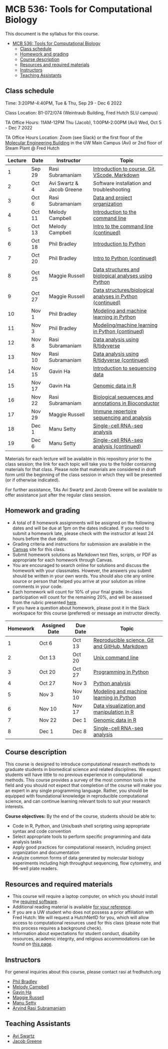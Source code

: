 # MCB 536: Tools for Computational Biology

This document is the syllabus for this course.

- [MCB 536: Tools for Computational Biology](#mcb-536-tools-for-computational-biology)
  - [Class schedule](#class-schedule)
  - [Homework and grading](#homework-and-grading)
  - [Course description](#course-description)
  - [Resources and required materials](#resources-and-required-materials)
  - [Instructors](#instructors)
  - [Teaching Assistants](#teaching-assistants)

## Class schedule

Time: 3:20PM-4:40PM, Tue & Thu, Sep 29 - Dec 6 2022

Class Location: B1-072/074 (Weintraub Building, Fred Hutch SLU campus)

TA Office Hours: 11AM-12PM Thu (Jacob), 1:00PM-2:00PM (Avi) Wed, Oct 5 - Dec 7 2022


TA Office Hours Location: Zoom (see Slack) or the first floor of the [Molecular Engineering Building](https://www.washington.edu/maps/#!/mol) in the UW Main Campus (Avi) or 2nd floor of Steam Plant @ Fred Hutch

| Lecture | Date   | Instructor                | Topic                                                                           |
| ------- | ------ | ------------------------- | ------------------------------------------------------------------------------- |
| 1       | Sep 29 | Rasi Subramaniam          | [Introduction to course, Git, VScode, Markdown](lectures/lecture01/)                      |
| 2       | Oct 4  | Avi Swartz & Jacob Greene | Software installation and troubleshooting                                       |
| 3       | Oct 6  | Rasi Subramaniam          | [Data and project organization](lectures/lecture03/)                            |
| 4       | Oct 11 | Melody Campbell           | [Introduction to the command line](lectures/lecture04/)                         |
| 5       | Oct 13 | Melody Campbell           | [Intro to the command line (continued)](lectures/lecture05/)                    |
| 6       | Oct 18 | Phil Bradley              | [Introduction to Python](lectures/lecture06/)                                   |
| 7       | Oct 20 | Phil Bradley              | [Intro to Python (continued)](lectures/lecture07/)                              |
| 8       | Oct 25 | Maggie Russell            | [Data structures and biological analyses using Python](lectures/lecture08/)     |
| 9       | Oct 27 | Maggie Russell            | [Data structures/biological analyses in Python (continued)](lectures/lecture09) |
| 10      | Nov 1  | Phil Bradley              | [Modeling and machine learning in Python](lectures/lecture10)                   |
| 11      | Nov 3  | Phil Bradley              | [Modeling/machine learning in Python (continued)](lectures/lecture11)           |
| 12      | Nov 8  | Rasi Subramaniam          | [Data analysis using R/tidyverse](lectures/lecture12/)                          |
| 13      | Nov 10 | Rasi Subramaniam          | [Data analysis using R/tidyverse (continued)](lectures/lecture13/)              |
| 14      | Nov 15 | Gavin Ha                  | [Introduction to sequencing data](lectures/lecture14/)                          |
| 15      | Nov 17 | Gavin Ha                  | [Genomic data in R](lectures/lecture15/)                                        |
| 16      | Nov 22 | Rasi Subramaniam          | [Biological sequences and annotations in Bioconductor](lectures/lecture16/)     |
| 17      | Nov 29 | Maggie Russell            | [Immune repertoire sequencing and analysis](lectures/lecture17/)                |
| 18      | Dec 1  | Manu Setty                | [Single-cell RNA-seq analysis](lectures/lecture18/)                             |
| 19      | Dec 6  | Manu Setty                | [Single-cell RNA-seq analysis (continued)](lectures/lecture19/)                 |

Materials for each lecture will be available in this repository prior to the class session;
the link for each topic will take you to the folder containing materials for that class.
Please note that materials are considered in draft form until the beginning of the class session in which they will be presented (or if otherwise indicated).

For further assistance, TAs Avi Swartz and Jacob Greene will be available to offer assistance just after the regular class session.

## Homework and grading

- A total of 8 homework assignments will be assigned on the following dates and will be due at 1pm on the dates indicated.
  If you need to submit a homework late, please check with the instructor at least 24 hours before the due date.
- Grading criteria and instructions for submission are available in the [Canvas](http://canvas.uw.edu) site for this class.
- Submit homework solutions as Markdown text files, scripts, or PDF as appropriate for each homework through Canvas.
- You are encouraged to search online for solutions and discuss the homework with your classmates.
  However, the answers you submit should be written in your own words.
  You should also cite any online source or person that helped you arrive at your solution as inline comments in your code.
- Each homework will count for 10% of your final grade. In-class participation will count for the remaining 20%, and will be assessed from the rubric presented [here](lectures/lecture01/participation_rubric.md).
- If you have a question about homework, please post it in the Slack workspace for this course (preferred) or message an instructor directly.

| Homework | Assigned Date | Due Date | Topic                                                                  |
| -------- | ------------- | -------- | ---------------------------------------------------------------------- |
| 1        | Oct 6         | Oct 13   | [Reproducible science, Git and GitHub, Markdown](homeworks/homework01) |
| 2        | Oct 13        | Oct 20   | [Unix command line](homeworks/homework02)                              |
| 3        | Oct 20        | Oct 27   | [Programming in Python](homeworks/homework03)                          |
| 4        | Oct 27        | Nov 3    | [Python analysis](homeworks/homework04)                                |
| 5        | Nov 3         | Nov 10   | [Modeling and machine learning in Python](homeworks/homework05)        |
| 6        | Nov 10        | Nov 17   | [Data visualization and manipulation in R](homeworks/homework06)       |
| 7        | Nov 22        | Dec 1    | [Genomic data in R](homeworks/homework07)                              |
| 8        | Dec 1         | Dec 8    | [Single-cell RNA-seq analysis](homeworks/homework08)                   |

## Course description

This course is designed to introduce computational research methods to graduate students in biomedical science and related disciplines.
We expect students will have little to no previous experience in computational methods.
This course provides a survey of the most common tools in the field and you should not expect that completion of the course will make you an expert in any single programming language.
Rather, you should be equipped with foundational knowledge in reproducible computational science, and can continue learning relevant tools to suit your research interests.

**Course objectives:** By the end of the course, students should be able to:

- Code in R, Python, and Unix/bash shell scripting using appropriate syntax and code convention
- Select appropriate tools to perform specific programming and data analysis tasks
- Apply good practices for computational research, including project organization and documentation
- Analyze common forms of data generated by molecular biology experiments including high throughput sequencing,
  flow cytometry, and 96-well plate readers.

## Resources and required materials

- This course will require a laptop computer, on which you should install the [required software](software/README.md).
- Additional reading material is available [for your reference](reference.md).
- If you are a UW student who does not possess a prior affiliation with Fred Hutch: We will request a HutchNetID for you,
  which will allow access to computational resources used for this class (please note that this process
  requires a background check).
- Information about expectations for student conduct, disability resources, academic integrity, and religious
  accommodations can be found on [this page](https://registrar.washington.edu/staffandfaculty/syllabi-guidelines/).

## Instructors

For general inquiries about this course, please contact rasi at fredhutch.org

- [Phil Bradley](https://www.fredhutch.org/en/labs/profiles/bradley-phil.html)
- [Melody Campbell](https://www.fredhutch.org/en/faculty-lab-directory/campbell-melody.html)
- [Gavin Ha](https://gavinhalab.org/people/Gavin-Ha/)
- [Maggie Russell](https://www.linkedin.com/in/magdalena-russell/)
- [Manu Setty](https://research.fredhutch.org/setty/en.html)
- [Arvind Rasi Subramaniam](http://rasilab.fredhutch.org)

## Teaching Assistants

- [Avi Swartz](https://www.linkedin.com/in/avi-swartz/)
- [Jacob Greene](https://www.linkedin.com/in/jacob-greene-890aa318a/)
